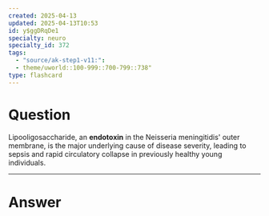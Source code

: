 ```yaml
---
created: 2025-04-13
updated: 2025-04-13T10:53
id: y$ggDRqDe1
specialty: neuro
specialty_id: 372
tags:
  - "source/ak-step1-v11:": 
  - theme/uworld::100-999::700-799::738"
type: flashcard
---
```


# Question
Lipooligosaccharide, an **endotoxin** in the Neisseria meningitidis' outer membrane, is the major underlying cause of disease severity, leading to sepsis and rapid circulatory collapse in previously healthy young individuals.

---

# Answer
